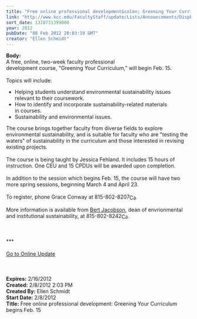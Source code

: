 ```yaml
---
title: "Free online professional development&colon; Greening Your Curriculum begins Feb. 15"
link: "http://www.kcc.edu/FacultyStaff/update/Lists/Announcements/DispForm.aspx?ID=598"
sort_date: 1328731399000
year: 2012
pubDate: "08 Feb 2012 20:03:19 GMT"
creator: "Ellen Schmidt"
---
```


<div><b>Body:</b> <div class="ExternalClass2CAE38E15AE04BA3861C5B368372AB5B">
<div>
<div>A free, online, two-week faculty professional development course, &quot;Greening Your Curriculum,&quot; will begin Feb. 15.</div>
<div> </div>
<div>Topics will include:</div>
<ul>
<li>Helping students understand environmental sustainability issues relevant to their coursework.</li>
<li>How to identify and incorporate sustainability-related materials in courses.</li>
<li>Sustainability and environmental issues.</li></ul>
<div>The course brings together faculty from diverse fields to explore environmental sustainability, and is suitable for faculty who are &quot;testing the waters&quot; of sustainability in the curriculum and those interested in revising existing projects.</div>
<div> </div>
<div>The course is being taught by Jessica Fehland. It includes 15 hours of instruction. One CEU and 15 CPDUs will be awarded upon completion.</div>
<div> </div>
<div>In addition to the session which begins Feb. 15, the course will have two more spring sessions, beginning March 4 and April 23.</div>
<div> </div>
<div>To register, phone Grace Conway at <span style="white-space:nowrap" class="baec5a81-e4d6-4674-97f3-e9220f0136c1">815-802-8207<a style="border-bottom:medium none;position:static !important;border-left:medium none;margin:0px;width:16px;bottom:0px;display:inline;white-space:nowrap;float:none;height:16px;vertical-align:middle;overflow:hidden;border-top:medium none;top:0px;cursor:hand;right:0px;border-right:medium none;left:0px" title="Call: 815-802-8207" href="/FacultyStaff/update/Lists/Announcements/NewForm.aspx?RootFolder=/FacultyStaff/update/Lists/Announcements&amp;List=7e45450e-520d-4ad3-81dd-a79ebcc75df4&amp;Source=/_layouts/sitemanager.aspx?SmtContext%3DSPList%3a7e45450e-520d-4ad3-81dd-a79ebcc75df4?SPWeb%3a6dd7d01a-f4b3-47f9-8d35-b60692caa2f7%3a%26SmtContextExpanded%3DTrue%26Filter%3D1%26pgsz%3D100%26vrmode%3DFalse%26lvn%3DKCC%20Announcements#"><img style="border-bottom:medium none;position:static !important;border-left:medium none;margin:0px;width:16px;bottom:0px;display:inline;white-space:nowrap;float:none;height:16px;vertical-align:middle;overflow:hidden;border-top:medium none;top:0px;cursor:hand;right:0px;border-right:medium none;left:0px" title="Call: 815-802-8207" /></a></span>. </div>
<div> </div>
<div>More information is available from <a href="mailto:bjacobson@kcc.edu">Bert Jacobson</a>, dean of envrionmental and institutional sustainability, at <span style="white-space:nowrap" class="baec5a81-e4d6-4674-97f3-e9220f0136c1">815-802-8242<a style="border-bottom:medium none;position:static !important;border-left:medium none;margin:0px;width:16px;bottom:0px;display:inline;white-space:nowrap;float:none;height:16px;vertical-align:middle;overflow:hidden;border-top:medium none;top:0px;cursor:hand;right:0px;border-right:medium none;left:0px" title="Call: 815-802-8242" href="/FacultyStaff/update/Lists/Announcements/NewForm.aspx?RootFolder=/FacultyStaff/update/Lists/Announcements&amp;List=7e45450e-520d-4ad3-81dd-a79ebcc75df4&amp;Source=/_layouts/sitemanager.aspx?SmtContext%3DSPList%3a7e45450e-520d-4ad3-81dd-a79ebcc75df4?SPWeb%3a6dd7d01a-f4b3-47f9-8d35-b60692caa2f7%3a%26SmtContextExpanded%3DTrue%26Filter%3D1%26pgsz%3D100%26vrmode%3DFalse%26lvn%3DKCC%20Announcements#"><img style="border-bottom:medium none;position:static !important;border-left:medium none;margin:0px;width:16px;bottom:0px;display:inline;white-space:nowrap;float:none;height:16px;vertical-align:middle;overflow:hidden;border-top:medium none;top:0px;cursor:hand;right:0px;border-right:medium none;left:0px" title="Call: 815-802-8242" /></a>.</span></div>
<div><span style="white-space:nowrap" class="baec5a81-e4d6-4674-97f3-e9220f0136c1"></span> </div>
<div><span style="white-space:nowrap" class="baec5a81-e4d6-4674-97f3-e9220f0136c1">
<div>
<div> </div>
<div> </div>
<div>***</div>
<div> </div>
<div><a href="/FacultyStaff/update/Pages/dailyupdate.aspx">Go to Online Update</a></div>
<div> </div>
<div><br /> </div></div></div></span></div></div></div>
<div><b>Expires:</b> 2/16/2012</div>
<div><b>Created:</b> 2/8/2012 2:03 PM</div>
<div><b>Created By:</b> Ellen Schmidt</div>
<div><b>Start Date:</b> 2/8/2012</div>
<div><b>Title:</b> Free online professional development: Greening Your Curriculum begins Feb. 15</div>
